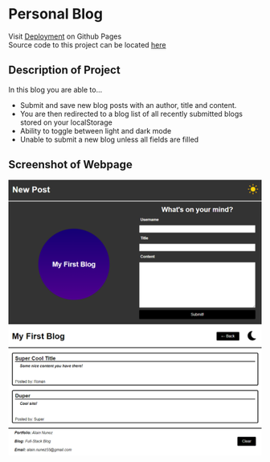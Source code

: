 # Personal Blog

Visit [Deployment](https://superronancraft.github.io/bootcamp-personal-blog/) on Github Pages  
Source code to this project can be located [here](index.html)

## Description of Project

In this blog you are able to...

- Submit and save new blog posts with an author, title and content.
- You are then redirected to a blog list of all recently submitted blogs stored on your localStorage
- Ability to toggle between light and dark mode
- Unable to submit a new blog unless all fields are filled

## Screenshot of Webpage

![Screenshot of Webpage](/assets/images/webpage2.png)
![Screenshot of Webpage2](/assets/images/webpage1.png)
